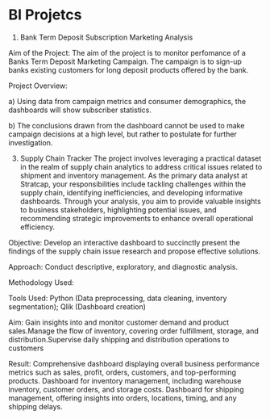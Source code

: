 # BI Projetcs
1) Bank Term Deposit Subscription Marketing Analysis

Aim of the Project: The aim of the project is to monitor perfomance of a Banks Term Deposit Marketing Campaign. The campaign is to sign-up banks existing customers for long deposit products offered by the bank.

Project Overview:

 a) Using data from campaign metrics and consumer demographics, the dashboards will show subscriber statistics.
 
 b) The conclusions drawn from the dashboard cannot be used to make campaign decisions at a high level, but rather to postulate for further investigation.

3) Supply Chain Tracker
The project involves leveraging a practical dataset in the realm of supply chain analytics to address critical issues related to shipment and inventory management. As the primary data analyst
at Stratcap, your responsibilities include tackling challenges within the supply chain, identifying inefficiencies, and developing informative dashboards. Through your analysis, you aim to
provide valuable insights to business stakeholders, highlighting potential issues, and recommending strategic improvements to enhance overall operational efficiency.

Objective: Develop an interactive dashboard to succinctly present the findings of the supply chain issue research and propose effective solutions.

Approach: Conduct descriptive, exploratory, and diagnostic analysis.

Methodology Used:

Tools Used: Python (Data preprocessing, data cleaning, inventory segmentation); Qlik (Dashboard creation)

Aim: Gain insights into and monitor customer demand and product sales.Manage the flow of inventory, covering order fulfillment, storage, and distribution.Supervise daily shipping and
distribution operations to customers

Result: Comprehensive dashboard displaying overall business performance metrics such as sales, profit, orders, customers, and top-performing products. Dashboard for inventory
management, including warehouse inventory, customer orders, and storage costs. Dashboard for shipping management, offering insights into orders, locations, timing, and any shipping
delays.
